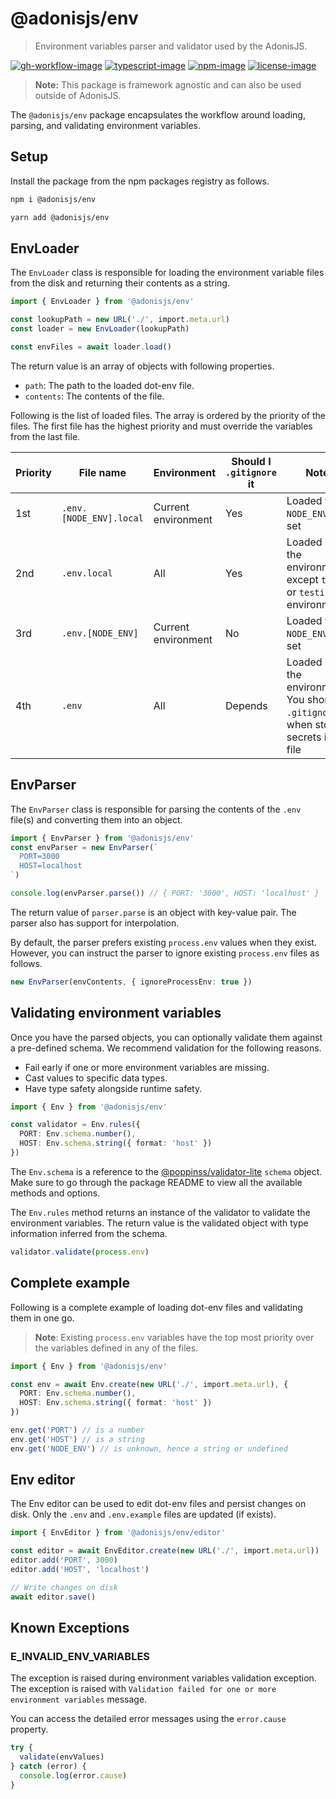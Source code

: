 # @adonisjs/env
> Environment variables parser and validator used by the AdonisJS.

[![gh-workflow-image]][gh-workflow-url] [![typescript-image]][typescript-url] [![npm-image]][npm-url] [![license-image]][license-url]

> **Note:** This package is framework agnostic and can also be used outside of AdonisJS.

The `@adonisjs/env` package encapsulates the workflow around loading, parsing, and validating environment variables.

## Setup
Install the package from the npm packages registry as follows.

```sh
npm i @adonisjs/env

yarn add @adonisjs/env
```

## EnvLoader
The `EnvLoader` class is responsible for loading the environment variable files from the disk and returning their contents as a string.

```ts
import { EnvLoader } from '@adonisjs/env'

const lookupPath = new URL('./', import.meta.url)
const loader = new EnvLoader(lookupPath)

const envFiles = await loader.load()
```

The return value is an array of objects with following properties.

- `path`: The path to the loaded dot-env file.
- `contents`: The contents of the file.

Following is the list of loaded files. The array is ordered by the priority of the files. The first file has the highest priority and must override the variables from the last file.

| Priority | File name | Environment | Should I `.gitignore` it | Notes |
|----------|-----------|-------------|--------------------------|-------|
| 1st | `.env.[NODE_ENV].local` | Current environment | Yes | Loaded when `NODE_ENV` is set |
| 2nd | `.env.local` | All | Yes | Loaded in all the environments except `test` or `testing` environments |
| 3rd | `.env.[NODE_ENV]` | Current environment | No | Loaded when `NODE_ENV` is set |
| 4th | `.env` | All | Depends | Loaded in all the environments. You should `.gitignore` it when storing secrets in this file |

## EnvParser
The `EnvParser` class is responsible for parsing the contents of the `.env` file(s) and converting them into an object.

```ts
import { EnvParser } from '@adonisjs/env'
const envParser = new EnvParser(`
  PORT=3000
  HOST=localhost
`)

console.log(envParser.parse()) // { PORT: '3000', HOST: 'localhost' }
```

The return value of `parser.parse` is an object with key-value pair. The parser also has support for interpolation.

By default, the parser prefers existing `process.env` values when they exist. However, you can instruct the parser to ignore existing `process.env` files as follows.

```ts
new EnvParser(envContents, { ignoreProcessEnv: true })
```

## Validating environment variables
Once you have the parsed objects, you can optionally validate them against a pre-defined schema. We recommend validation for the following reasons.

- Fail early if one or more environment variables are missing.
- Cast values to specific data types. 
- Have type safety alongside runtime safety.

```ts
import { Env } from '@adonisjs/env'

const validator = Env.rules({
  PORT: Env.schema.number(),
  HOST: Env.schema.string({ format: 'host' })
})
```

The `Env.schema` is a reference to the [@poppinss/validator-lite](https://github.com/poppinss/validator-lite) `schema` object. Make sure to go through the package README to view all the available methods and options.

The `Env.rules` method returns an instance of the validator to validate the environment variables. The return value is the validated object with type information inferred from the schema.

```ts
validator.validate(process.env)
```

## Complete example

Following is a complete example of loading dot-env files and validating them in one go.

> **Note**: Existing `process.env` variables have the top most priority over the variables defined in any of the files.

```ts
import { Env } from '@adonisjs/env'

const env = await Env.create(new URL('./', import.meta.url), {
  PORT: Env.schema.number(),
  HOST: Env.schema.string({ format: 'host' })
})

env.get('PORT') // is a number
env.get('HOST') // is a string
env.get('NODE_ENV') // is unknown, hence a string or undefined
```

## Env editor
The Env editor can be used to edit dot-env files and persist changes on disk. Only the `.env` and `.env.example` files are updated (if exists).

```ts
import { EnvEditor } from '@adonisjs/env/editor'

const editor = await EnvEditor.create(new URL('./', import.meta.url))
editor.add('PORT', 3000)
editor.add('HOST', 'localhost')

// Write changes on disk
await editor.save()
```

## Known Exceptions

### E_INVALID_ENV_VARIABLES
The exception is raised during environment variables validation exception. The exception is raised with `Validation failed for one or more environment variables` message.

You can access the detailed error messages using the `error.cause` property.

```ts
try {
  validate(envValues)
} catch (error) {
  console.log(error.cause)
}
```

[gh-workflow-image]: https://img.shields.io/github/actions/workflow/status/adonisjs/env/checks.yml?style=for-the-badge
[gh-workflow-url]: https://github.com/adonisjs/env/actions/workflows/checks.yml "Github action"

[typescript-image]: https://img.shields.io/badge/Typescript-294E80.svg?style=for-the-badge&logo=typescript
[typescript-url]:  "typescript"

[npm-image]: https://img.shields.io/npm/v/@adonisjs/env.svg?style=for-the-badge&logo=npm
[npm-url]: https://npmjs.org/package/@adonisjs/env "npm"

[license-image]: https://img.shields.io/npm/l/@adonisjs/env?color=blueviolet&style=for-the-badge
[license-url]: LICENSE.md "license"
